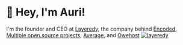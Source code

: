 
# 👋 Hey, I'm Auri!

I'm the founder and CEO at [Layeredy](https://layeredy.com), the company behind [Encoded](https://encoded.sh), [Multiple open source projects](https://github.com/layeredy), [Average](https://averagebot.com), and [Owehost](https://owehost.com)
[![layeredy](https://r2.layeredy.com/wordmark.png)](https://layeredy.com)
